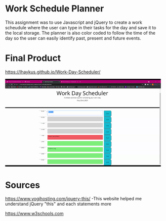 # Work Schedule Planner
This assignment was to use Javascript and jQuery to create a work scheudule where the user can type in their tasks for the day and save it to the local storage. The planner is also color coded to follow the time of the day so the user can easily identify past, present and future events.



# Final Product
https://lhaykus.github.io/Work-Day-Scheduler/


!["work-schedule](./assets/workschedule.gif)







# Sources 
https://www.yogihosting.com/jquery-this/ -This website helped me understand jQuery "this" and each statements more

https://www.w3schools.com
